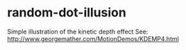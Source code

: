 # random-dot-illusion
Simple illustration of the kinetic depth effect
See: http://www.georgemather.com/MotionDemos/KDEMP4.html
